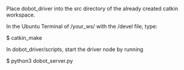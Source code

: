 Place dobot_driver into the src directory of the already created catkin workspace. 

In the Ubuntu Terminal of /your_ws/ with the /devel file, type: 

$ catkin_make

In dobot_driver/scripts, start the driver node by running

$ python3 dobot_server.py
